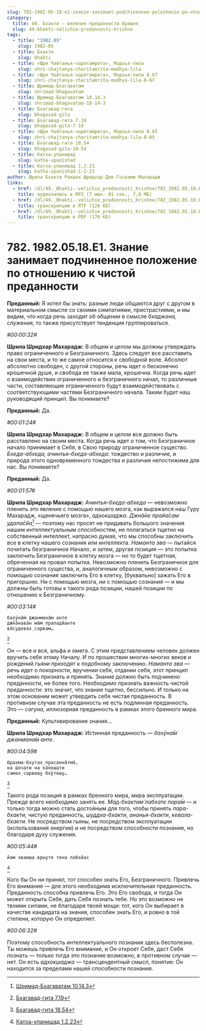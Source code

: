 ```yaml
---
slug: 782-1982-05-18-e1-znanie-zanimaet-podchinennoe-polozhenie-po-otnosheniyu-k-chistoj-predannosti
category:
  title: 49. Бхакти — величие преданности Кришне
  slug: 49-bhakti-velichie-predannosti-krishne
tags:
  - title: "1982.05"
    slug: 1982-05
  - title: Бхакти
    slug: bhakti
  - title: «Шри Чайтанья-чаритамрита», Мадхья-лила
    slug: shri-chajtanya-charitamrita-madhya-lila
  - title: «Шри Чайтанья-чаритамрита», Мадхья-лила 8.67
    slug: shri-chajtanya-charitamrita-madhya-lila-8-67
  - title: Шримад-Бхагаватам
    slug: shrimad-bhagavatam
  - title: Шримад-Бхагаватам 10.14.3
    slug: shrimad-bhagavatam-10-14-3
  - title: Бхагавад-гита
    slug: bhagavad-gita
  - title: Бхагавад-гита 7.19
    slug: bhagavad-gita-7-19
  - title: «Шри Чайтанья-чаритамрита», Мадхья-лила 8.65
    slug: shri-chajtanya-charitamrita-madhya-lila-8-65
  - title: Бхагавад-гита 18.54
    slug: bhagavad-gita-18-54
  - title: Катха-упанишад
    slug: katha-upanishad
  - title: Катха-упанишад 1.2.23
    slug: katha-upanishad-1-2-23
author: Шрила Бхакти Ракшак Шридхар Дев-Госвами Махарадж
links:
  - href: /dl/49._Bhakti--velichie_predannosti_Krishne/782_1982.05.18.E1_SridharMj_Znanie_zanimaet_podchinennoe_polozhenie_po_otnosheniju_k_chistoj_predannosti.mp3
    title: аудиозапись в MP3 (7 мин. 01 сек., 7,0 МБ)
  - href: /dl/49._Bhakti--velichie_predannosti_Krishne/782_1982.05.18.E1_SridharMj_Znanie_zanimaet_podchinennoe_polozhenie_po_otnosheniju_k_chistoj_predannosti.rtf
    title: транскрипцию в RTF (120 КБ)
  - href: /dl/49._Bhakti--velichie_predannosti_Krishne/782_1982.05.18.E1_SridharMj_Znanie_zanimaet_podchinennoe_polozhenie_po_otnosheniju_k_chistoj_predannosti.pdf
    title: транскрипцию в PDF (170 КБ)
---
```


# 782. 1982.05.18.E1. Знание занимает подчиненное положение по отношению к чистой преданности

**Преданный:** Я хотел бы знать: разные люди общаются друг с другом в материальном смысле со своими симпатиями, пристрастиями, и мы видим, что когда речь заходит об общении в смысле *бхаджана*, служения, то также присутствует тенденция группироваться.

*#00:00:32#*

**Шрила Шридхар Махарадж:** В общем и целом мы должны утверждать право ограниченного и Безграничного. Здесь следует все расставить на свои места, и то же самое относится к свободной воле. Абсолют абсолютно свободен, с другой стороны, речь идет о бесконечно крошечной душе, и свобода ее также мала, крошечна. Когда речь идет о взаимодействии ограниченного и безграничного начал, то различные части, составляющие ограниченного будут взаимодействовать с соответствующими частями Безграничного начала. Таким будет наш руководящий принцип. Вы понимаете?

**Преданный:** Да.

*#00:01:24#*

**Шрила Шридхар Махарадж:** В общем и целом все должно быть расставлено на своим места. Когда речь идет о том, что Безграничное начало принимает в Себя, в Свою природу ограниченное существо. *Бхеда-абхеда, ачинтья-бхеда-абхеда*: тождество и различие, и природа этого одновременного тождества и различия непостижима для нас. Вы понимаете?

**Преданный:** Да.

*#00:01:57#*

**Шрила Шридхар Махарадж:** *Ачинтья-бхеда-абхеда* — невозможно пленить это явление с помощью нашего мозга, как выражался наш Гуру Махарадж, «щенячьего мозга», *адхокшаджа*. *Джн̃а̄не прайа̄сам удапа̄сйа*[^_ftn1] — поэтому нас просят не придавать большого значения нашим интеллектуальным способностям, не полагаться тщетно на собственный интеллект, напрасно думая, что мы способны заключить все в клетку нашего сознания или интеллекта. *Наманта эва* — пытайся почитать безграничное Начало, и затем, другая позиция — это попытка заключить Безграничное в клетку мозга — но то будет тщетная, обреченная на провал попытка. Невозможно пленить Безграничное для ограниченного существа, и, аналогичным образом, невозможно с помощью сознания заключить Его в клетку, [буквально] зажать Его в пригоршню. Ни с помощью мозга, ни с помощью сознания — и мы должны быть готовы к такого рода позиции, нашей позиции по отношению к Безграничному.

*#00:03:14#*

    бахӯна̄м̇ джанмана̄м анте
    джн̃а̄нава̄н ма̄м̇ прападйанте
    ва̄судевах̣ сарвам…
[^_ftn2]

Он — все и вся, альфа и омега. С этим представлением человек должен вручить себя этому Началу. И по прошествии многих-многих веков и рождений *гьяни* приходят к подобному заключению. *Наманта эва* — речь идет о покорности, вручении себя, отдании себя, этот принцип необходимо признать и принять. Знание должно быть подчинено преданности, не более того. Необходимо признать важность чистой преданности: это значит, что знание тщетно, бессильно. И только на этом основании может утвердить себя чистая преданность. В противном случае эта преданность не есть подлинная преданность. Это — *сагуна*, иллюзорная преданность в рамках этого бренного мира.

**Преданный:** Культивирование знания…

**Шрила Шридхар Махарадж:** Истинная преданность — *бахӯна̄м̇ джанмана̄м анте.*

*#00:04:59#*

    брахма-бхутах̣ прасанна̄тма̄,
    на ш́очати на ка̄н̇кш̣ати
    самах̣ сарвеш̣у бхӯтеш̣у…
[^_ftn3]

Такого рода позиция в рамках бренного мира, мира эксплуатации. Прежде всего необходимо занять ее. *Мад-бхактим̇ лабхате пара̄м* — и только тогда можно стать достойным для того, чтобы принять *пара-бхакти*, чистую преданность, *шуддха-бхакти*, *ананья-бхакти*, *кевала-бхакти*. Не посредством *гьяны*, не посредством эксплуатации (использования энергии) и не посредством способности познание, но благодаря духу служения.

*#00:05:44#*

    йам эваиш̣а вр̣н̣уте тена лабхйас
[^_ftn4]

Кого бы Он ни принял, тот способен знать Его, Безграничного. Привлечь Его внимание — для этого необходима исключительная преданность. Преданность способна привлечь Его. Это Его свобода, и тогда Он может открыть Себя, дать Себя познать тебе. Но это возможно не твоими силами, не благодаря твоей мощи: тот, кого Он выбирает в качестве кандидата на знания, способен знать Его, и ровно в той степени, которую Он определяет.

*#00:06:32#*

Поэтому способность интеллектуального познания здесь бесполезна. Ты можешь привлечь Его внимание, и Он откроет Себя, даст Себя познать — только тогда это познание возможно, в противном случае — нет. Он есть *адхокшаджа* — трансцендентный смысл, понятие: Он находится за пределами нашей способности познания.



[^_ftn1]: [Шримад-Бхагаватам 10.14.3](../notes/shrimad-bhagavatam/shrimad-bhagavatam-10-14-3.md)

[^_ftn2]: [Бхагавад-гита 7.19](../notes/bhagavad-gita/bhagavad-gita-7-19.md)

[^_ftn3]: [Бхагавад-гита 18.54](../notes/bhagavad-gita/bhagavad-gita-18-54.md)

[^_ftn4]: [Катха-упанишад 1.2.23](../notes/katha-upanishad/katha-upanishad-1-2-23.md)
